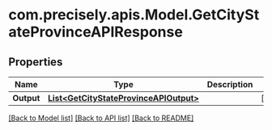 # com.precisely.apis.Model.GetCityStateProvinceAPIResponse
## Properties

Name | Type | Description | Notes
------------ | ------------- | ------------- | -------------
**Output** | [**List&lt;GetCityStateProvinceAPIOutput&gt;**](GetCityStateProvinceAPIOutput.md) |  | [optional] 

[[Back to Model list]](../README.md#documentation-for-models) [[Back to API list]](../README.md#documentation-for-api-endpoints) [[Back to README]](../README.md)

